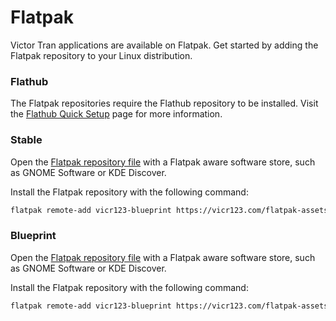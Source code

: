 # Flatpak

Victor Tran applications are available on Flatpak. Get started by adding the Flatpak repository to your Linux distribution.

### Flathub
The Flatpak repositories require the Flathub repository to be installed. Visit the [Flathub Quick Setup](https://flatpak.org/setup/) page for more information.

### Stable
Open the [Flatpak repository file](/flatpak-assets/vicr123-stable.flatpakrepo) with a Flatpak aware software store, such as GNOME Software or KDE Discover.

Install the Flatpak repository with the following command:
```bash
flatpak remote-add vicr123-blueprint https://vicr123.com/flatpak-assets/vicr123-stable.flatpakrepo
```

### Blueprint
Open the [Flatpak repository file](/flatpak-assets/vicr123-blueprint.flatpakrepo) with a Flatpak aware software store, such as GNOME Software or KDE Discover.

Install the Flatpak repository with the following command:
```bash
flatpak remote-add vicr123-blueprint https://vicr123.com/flatpak-assets/vicr123-blueprint.flatpakrepo
```